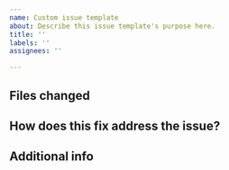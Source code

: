 ```yaml
---
name: Custom issue template
about: Describe this issue template's purpose here.
title: ''
labels: ''
assignees: ''

---
```


## Files changed


## How does this fix address the issue?


## Additional info
